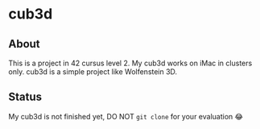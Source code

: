 # cub3d

## About
This is a project in 42 cursus level 2.
My cub3d works on iMac in clusters only.
cub3d is a simple project like Wolfenstein 3D.

## Status
My cub3d is not finished yet, DO NOT `git clone` for your evaluation 😂
